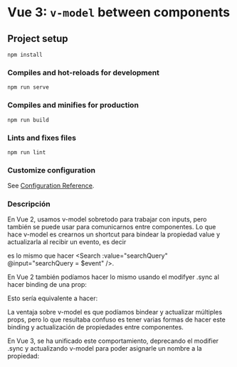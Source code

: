# Vue 3: `v-model` between components

## Project setup
```
npm install
```

### Compiles and hot-reloads for development
```
npm run serve
```

### Compiles and minifies for production
```
npm run build
```

### Lints and fixes files
```
npm run lint
```

### Customize configuration
See [Configuration Reference](https://cli.vuejs.org/config/).

### Descripción

En Vue 2, usamos v-model sobretodo para trabajar con inputs, pero también se puede usar para comunicarnos entre componentes. Lo que hace v-model es crearnos un shortcut para bindear la propiedad value y actualizarla al recibir un evento, es decir <Search v-model="searchQuery" /> es lo mismo que hacer <Search :value="searchQuery" @input="searchQuery = $event" />.


En Vue 2 también podíamos hacer lo mismo usando el modifyer .sync al hacer binding de una prop:


<Search :query.sync="searchQuery" />

Esto sería equivalente a hacer:


<Search :query="searchQuery" @update:query="searchQuery = $event" />

La ventaja sobre v-model es que podíamos bindear y actualizar múltiples props, pero lo que resultaba confuso es tener varias formas de hacer este binding y actualización de propiedades entre componentes.


En Vue 3, se ha unificado este comportamiento, deprecando el modifier .sync y actualizando v-model para poder asignarle un nombre a la propiedad:


<Search v-model:query="searchQuery" />